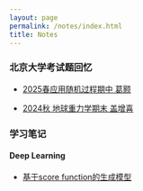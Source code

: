 ```yaml
---
layout: page
permalink: /notes/index.html
title: Notes
---
```


### 北京大学考试题回忆
- [2025春应用随机过程期中 葛颢](https://Volodymyr2580.github.io/notes/exams/25春期中%20葛颢.pdf)

- [2024秋 地球重力学期末 盖增喜](https://Volodymyr2580.github.io/notes/exams/24秋_重力学期末.pdf )


### 学习笔记

#### Deep Learning
- [基于score function的生成模型](https://Volodymyr2580.github.io/notes/AI/score_function.md)

